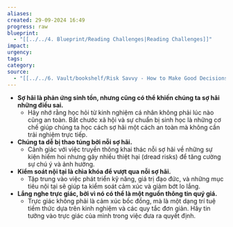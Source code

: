 ```yaml
---
aliases: 
created: 29-09-2024 16:49
progress: raw
blueprint:
  - "[[../../4. Blueprint/Reading Challenges|Reading Challenges]]"
impact: 
urgency: 
tags: 
category: 
source:
  - "[[../../6. Vault/bookshelf/Risk Savvy - How to Make Good Decisions|Risk Savvy: How to Make Good Decisions]]"
---
```


- **Sợ hãi là phản ứng sinh tồn, nhưng cũng có thể khiến chúng ta sợ hãi những điều sai.**
    - Hãy nhớ rằng học hỏi từ kinh nghiệm cá nhân không phải lúc nào cũng an toàn. Bắt chước xã hội và sự chuẩn bị sinh học là những cơ chế giúp chúng ta học cách sợ hãi một cách an toàn mà không cần trải nghiệm trực tiếp.
- **Chúng ta dễ bị thao túng bởi nỗi sợ hãi.**
    - Cảnh giác với việc truyền thông khai thác nỗi sợ hãi về những sự kiện hiếm hoi nhưng gây nhiều thiệt hại (dread risks) để tăng cường sự chú ý và ảnh hưởng.
- **Kiểm soát nội tại là chìa khóa để vượt qua nỗi sợ hãi.**
    - Tập trung vào việc phát triển kỹ năng, giá trị đạo đức, và những mục tiêu nội tại sẽ giúp ta kiểm soát cảm xúc và giảm bớt lo lắng.
- **Lắng nghe trực giác, bởi vì nó có thể là một nguồn thông tin quý giá.**
    - Trực giác không phải là cảm xúc bốc đồng, mà là một dạng trí tuệ tiềm thức dựa trên kinh nghiệm và các quy tắc đơn giản. Hãy tin tưởng vào trực giác của mình trong việc đưa ra quyết định.